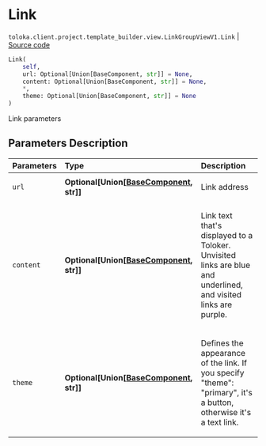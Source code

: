 # Link
`toloka.client.project.template_builder.view.LinkGroupViewV1.Link` | [Source code](https://github.com/Toloka/toloka-kit/blob/v1.1.2/src/client/project/template_builder/view.py#L327)

```python
Link(
    self,
    url: Optional[Union[BaseComponent, str]] = None,
    content: Optional[Union[BaseComponent, str]] = None,
    *,
    theme: Optional[Union[BaseComponent, str]] = None
)
```

Link parameters

## Parameters Description

| Parameters | Type | Description |
| :----------| :----| :-----------|
`url`|**Optional\[Union\[[BaseComponent](toloka.client.project.template_builder.base.BaseComponent.md), str\]\]**|<p>Link address</p>
`content`|**Optional\[Union\[[BaseComponent](toloka.client.project.template_builder.base.BaseComponent.md), str\]\]**|<p>Link text that&#x27;s displayed to a Toloker. Unvisited links are blue and underlined, and visited links are purple.</p>
`theme`|**Optional\[Union\[[BaseComponent](toloka.client.project.template_builder.base.BaseComponent.md), str\]\]**|<p>Defines the appearance of the link. If you specify &quot;theme&quot;: &quot;primary&quot;, it&#x27;s a button, otherwise it&#x27;s a text link.</p>
